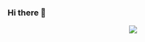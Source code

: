### Hi there 👋


<div align="center">
    <img  src="[https://github-readme-stats.vercel.app/api/top-langs/?username=dongyuanwai&layout=compact](https://github-readme-stats-tau-one-46.vercel.app/api/top-langs/?username=csznet&layout=compact&bg_color=fff0&langs_count=8&exclude_repo=github-readme-stats,hugo-blog,frp)" />
</div>

<!--
**csznet/csznet** is a ✨ _special_ ✨ repository because its `README.md` (this file) appears on your GitHub profile.

Here are some ideas to get you started:

- 🔭 I’m currently working on ...
- 🌱 I’m currently learning ...
- 👯 I’m looking to collaborate on ...
- 🤔 I’m looking for help with ...
- 💬 Ask me about ...
- 📫 How to reach me: ...
- 😄 Pronouns: ...
- ⚡ Fun fact: ...
-->
